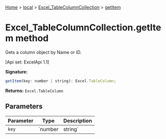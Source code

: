 [Home](./index) &gt; [local](local.md) &gt; [Excel\_TableColumnCollection](local.excel_tablecolumncollection.md) &gt; [getItem](local.excel_tablecolumncollection.getitem.md)

# Excel\_TableColumnCollection.getItem method

Gets a column object by Name or ID. 

 \[Api set: ExcelApi 1.1\]

**Signature:**
```javascript
getItem(key: number | string): Excel.TableColumn;
```
**Returns:** `Excel.TableColumn`

## Parameters

|  Parameter | Type | Description |
|  --- | --- | --- |
|  `key` | `number | string` |  |

